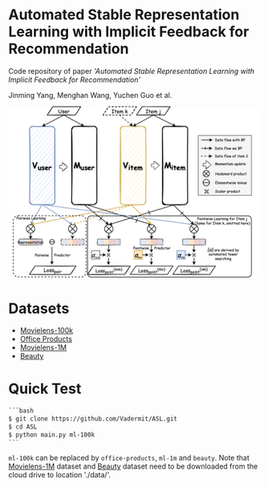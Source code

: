 # Automated Stable Representation Learning with Implicit Feedback for Recommendation

Code repository of paper *'Automated Stable Representation Learning with Implicit Feedback for Recommendation'*

Jinming Yang, Menghan Wang, Yuchen Guo et al.

<img src="./figs/ASL.png" alt="image-20221008144604544" style="zoom:60%;" />

# Datasets

-  [Movielens-100k](https://github.com/Vadermit/ASL/tree/main/data/ml-100k)
- [Office Products](https://github.com/Vadermit/ASL/tree/main/data/office-products)
- [Movielens-1M](https://drive.google.com/file/d/1ycpFNoJt-fZ5CfyX_3MTsFpJhrDZP_Hy/view?usp=sharing)
- [Beauty](https://drive.google.com/file/d/17KDzaOB14FKiEKxJNzEIPcJrxazg5Pc0/view?usp=sharing)



# Quick Test

````
```bash
$ git clone https://github.com/Vadermit/ASL.git
$ cd ASL  
$ python main.py ml-100k
```
````

`ml-100k` can be replaced by `office-products`, `ml-1m` and `beauty`. Note that  [Movielens-1M](https://drive.google.com/file/d/1ycpFNoJt-fZ5CfyX_3MTsFpJhrDZP_Hy/view?usp=sharing) dataset and [Beauty](https://drive.google.com/file/d/17KDzaOB14FKiEKxJNzEIPcJrxazg5Pc0/view?usp=sharing) dataset need to be downloaded from the cloud drive to location './data/'.

